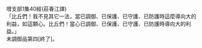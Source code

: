 增支部1集40經(莊春江譯)  
「比丘們！我不見其它一法，當已調御、已保護、已守護、已防護時這麼導向大的利益，如這顆心。比丘們！當心已調御、已保護、已守護、已防護時導向大的利益。」  
未調御品第四[終了]。  
  
  
